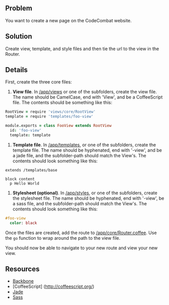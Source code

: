 ## Problem

You want to create a new page on the CodeCombat website.

## Solution

Create view, template, and style files and then tie the url to the view in the Router.

## Details

First, create the three core files:

1. **View file**. In [/app/views](https://github.com/codecombat/codecombat/tree/master/app/views) or one of the subfolders, create the view file. The name should be CamelCase, end with 'View', and be a CoffeeScript file. The contents should be something like this:

  ```coffeescript
  RootView = require 'views/core/RootView'
  template = require 'templates/foo-view'
  
  module.exports = class FooView extends RootView
    id: 'foo-view'
    template: template
  ```
1. **Template file**. In [/app/templates](https://github.com/codecombat/codecombat/tree/master/app/templates), or one of the subfolders, create the template file. The name should be hyphenated, end with '-view', and be a jade file, and the subfolder-path should match the View's. The contents should look something like this:

  ```jade
  extends /templates/base

  block content
    p Hello World
  ```

1. **Stylesheet (optional)**. In [/app/styles](https://github.com/codecombat/codecombat/tree/master/app/styles), or one of the subfolders, create the stylesheet file. The name should be hyphenated, end with '-view', be a sass file, and the subfolder-path should match the View's. The contents should look something like this:

  ```sass
  #foo-view
    color: black
  ```

Once the files are created, add the route to [/app/core/Router.coffee](https://github.com/codecombat/codecombat/blob/master/app/core/Router.coffee). Use the `go` function to wrap around the path to the view file.

You should now be able to navigate to your new route and view your new view.

## Resources
* [Backbone](http://backbonejs.org)
* [CoffeeScript] (http://coffeescript.org/)
* [Jade](http://jade-lang.com/)
* [Sass](http://sass-lang.com/documentation/file.SASS_REFERENCE.html)